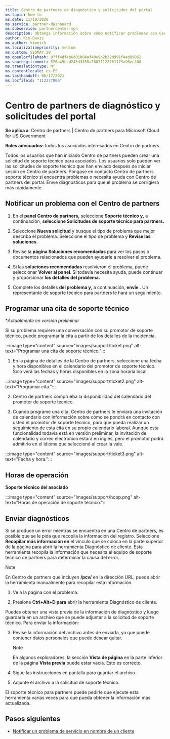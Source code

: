 ```yaml
---
title: Centro de partners de diagnóstico y solicitudes del portal
ms.topic: how-to
ms.date: 11/19/2020
ms.service: partner-dashboard
ms.subservice: partnercenter-mpn
description: Obtenga información sobre cómo notificar problemas con Centro de partners y cómo recopilar información de diagnóstico para el equipo de soporte técnico para partners.
author: Kim-Davis
ms.author: kimnich
ms.localizationpriority: medium
ms.custom: SEOMAY.20
ms.openlocfilehash: 07ff4df4b6d91b84af40e9b2b32d991f4ad09062
ms.sourcegitcommit: 376a49bcd245d3358a78871128761175a96ec200
ms.translationtype: MT
ms.contentlocale: es-ES
ms.lasthandoff: 06/17/2021
ms.locfileid: "112277800"
---
```

# <a name="partner-center-portal-requests-and-diagnostic-tool"></a>Centro de partners de diagnóstico y solicitudes del portal

**Se aplica a**: Centro de partners | Centro de partners para Microsoft Cloud for US Government

**Roles adecuados:** todos los asociados interesados en Centro de partners

Todos los usuarios que han iniciado Centro de partners pueden crear una solicitud de soporte técnico para asociados. Los usuarios solo pueden ver las solicitudes de soporte técnico que han enviado después de iniciar sesión en Centro de partners.
Póngase en contacto Centro de partners soporte técnico si encuentra problemas o necesita ayuda con Centro de partners del portal. Envíe diagnósticos para que el problema se corrigiera más rápidamente.

## <a name="report-a-problem-with-the-partner-center"></a>Notificar un problema con el Centro de partners

1. En el **panel Centro de partners,** seleccione **Soporte técnico y,** a continuación, **seleccione Solicitudes de soporte técnico para partners.**

2. Seleccione **Nueva solicitud** y busque el tipo de problema que mejor describa el problema. Seleccione el tipo de problema y **Revise las soluciones**.

3. Revise la **página Soluciones recomendadas** para ver los pasos o documentos relacionados que pueden ayudarle a resolver el problema.

4. Si las **soluciones recomendadas** resolvieron el problema, puede seleccionar **Volver al panel**. Si todavía necesita ayuda, puede continuar y proporcionar **los detalles del problema.**

5. Complete los detalles **del problema y,** a continuación, **envíe .** Un representante de soporte técnico para partners le hará un seguimiento.

## <a name="schedule-a-support-appointment"></a>Programar una cita de soporte técnico 

**Actualmente en versión preliminar*

Si su problema requiere una conversación con su promotor de soporte técnico, puede programar la cita a partir de los detalles de la incidencia.

:::image type="content" source="images/support/ticket.png" alt-text="Programar una cita de soporte técnico.":::

1.  En la página de detalles de la Centro de partners, seleccione una fecha y hora disponibles en el calendario del promotor de soporte técnico. Solo verá las fechas y horas disponibles en la zona horaria local.

:::image type="content" source="images/support/ticket2.png" alt-text="Programar cita.":::

2. Centro de partners comprueba la disponibilidad del calendario del promotor de soporte técnico.

1. Cuando programe una cita, Centro de partners le enviará una invitación de calendario con información sobre cómo se pondrá en contacto con usted el promotor de soporte técnico, para que pueda realizar un seguimiento de esta cita en su propio calendario laboral.  Aunque esta funcionalidad todavía está en versión preliminar, la invitación de calendario y correo electrónico estará en inglés, pero el promotor podrá admitirlo en el idioma que seleccionó al crear la vale.

:::image type="content" source="images/support/ticket3.png" alt-text="Fecha y hora.":::

## <a name="hours-of-operation"></a>Horas de operación

**Soporte técnico del asociado**

:::image type="content" source="images/support/hoop.png" alt-text="Horas de operación de soporte técnico.":::

## <a name="send-diagnostics"></a>Enviar diagnósticos

Si se produce un error mientras se encuentra en una Centro de partners, es posible que se le pida que recopila la información del registro. Seleccione **Recopilar más información en** el vínculo que se coloca en la parte superior de la página para abrir la herramienta Diagnóstico de cliente. Esta herramienta recopila la información que necesita el equipo de soporte técnico de partners para determinar la causa del error. 

>[!NOTE]
>En Centro de partners que incluyen **/pcv/** en la dirección URL, puede abrir la herramienta manualmente para recopilar esta información.

1. Ve a la página con el problema.

2. Presione **Ctrl+Alt+D para** abrir la herramienta Diagnóstico de cliente.

Puedes obtener una vista previa de la información de diagnóstico y luego guardarla en un archivo que se puede adjuntar a la solicitud de soporte técnico. Para enviar la información:

3. Revise la información del archivo antes de enviarla, ya que puede contener datos personales que puede desear quitar.

    >[!NOTE]
    >En algunos exploradores, la sección **Vista de página** en la parte inferior de la página **Vista previa** puede estar vacía. Esto es correcto.

4. Sigue las instrucciones en pantalla para guardar el archivo.

5. Adjunte el archivo a la solicitud de soporte técnico.

El soporte técnico para partners puede pedirle que ejecute esta herramienta varias veces para que pueda obtener la información más actualizada.

## <a name="next-steps"></a>Pasos siguientes

- [Notificar un problema de servicio en nombre de un cliente](report-problems-on-behalf-of-a-customer.md)
